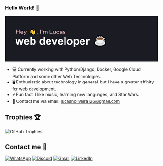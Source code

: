 ### Hello World! 🦉

![MasterHead](https://github.com/LucasNoliveira/lucasNoliveira/blob/main/header1.png)


- 💻 Currently working with Python/Django, Docker, Google Cloud Platform and some other Web Technologies.
- 🖥 Enthusiastic about technology in general, but I have a greater affinity for web development.
- ⚡ Fun fact: I like music, learning new languages, and Star Wars.
- 📱 Contact me via email: lucasnoliveira126@gmail.com

## Trophies 🏆

![GitHub Trophies](https://github-profile-trophy.vercel.app/?username=lucasNoliveira&title=Commits,Followers,Repositories,Experience&theme=radical)

## Contact me 📩

[![WhatsApp](https://img.shields.io/badge/WhatsApp-25D366?style=for-the-badge&logo=whatsapp&logoColor=white)](https://wa.me/5511972571089)
[![Discord](https://img.shields.io/badge/Discord-%235865F2.svg?style=for-the-badge&logo=discord&logoColor=white)](https://discordapp.com/users/596201368134615099)
[![Gmail](https://img.shields.io/badge/-Gmail-%23333?style=for-the-badge&logo=gmail&logoColor=white)](mailto:lucasnoliveiraprof126@gmail.com)
[![LinkedIn](https://img.shields.io/badge/-LinkedIn-%230077B5?style=for-the-badge&logo=linkedin&logoColor=white)](https://www.linkedin.com/in/lucasnevesoliveira/)
